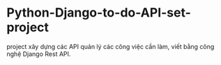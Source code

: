 # Python-Django-to-do-API-set-project
project xây dựng các API quản lý các công việc cần làm, viết bằng công nghệ Django Rest API.
